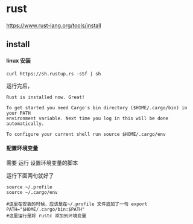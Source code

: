 # rust 

https://www.rust-lang.org/tools/install

## install



#### linux 安装

```shell
curl https://sh.rustup.rs -sSf | sh
```



运行完后，

```shell
Rust is installed now. Great!

To get started you need Cargo's bin directory ($HOME/.cargo/bin) in your PATH
environment variable. Next time you log in this will be done
automatically.

To configure your current shell run source $HOME/.cargo/env

```



#### 配置环境变量

需要 运行  设置环境变量的脚本

运行下面两句就好了

```shell
source ~/.profile 
source ~/.cargo/env

#这里在安装的时候，应该是在~/.profile 文件追加了一句 export PATH="$HOME/.cargo/bin:$PATH"
#这里运行是将 rustc 添加到环境变量
```

